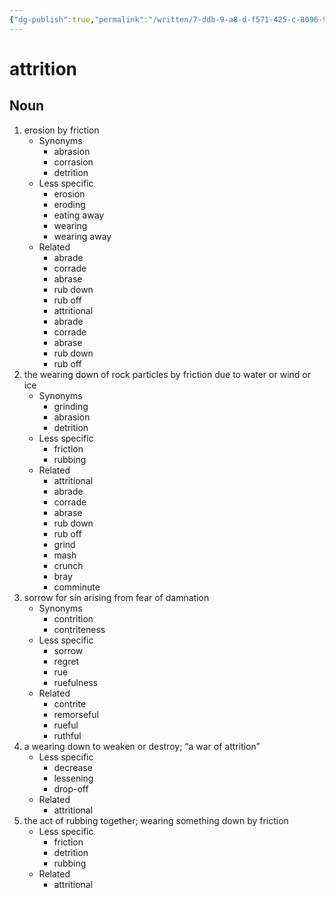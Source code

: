 ```yaml
---
{"dg-publish":true,"permalink":"/written/7-ddb-9-a8-d-f571-425-c-8096-969-b2-ab-5-fc-0-e/","dgHomeLink":true,"dgPassFrontmatter":false}
---
```


# attrition


## Noun

1. erosion by friction
	- Synonyms
		- abrasion
		- corrasion
		- detrition
	- Less specific
		- erosion
		- eroding
		- eating away
		- wearing
		- wearing away
	- Related
		- abrade
		- corrade
		- abrase
		- rub down
		- rub off
		- attritional
		- abrade
		- corrade
		- abrase
		- rub down
		- rub off
2. the wearing down of rock particles by friction due to water or wind or ice
	- Synonyms
		- grinding
		- abrasion
		- detrition
	- Less specific
		- friction
		- rubbing
	- Related
		- attritional
		- abrade
		- corrade
		- abrase
		- rub down
		- rub off
		- grind
		- mash
		- crunch
		- bray
		- comminute
3. sorrow for sin arising from fear of damnation
	- Synonyms
		- contrition
		- contriteness
	- Less specific
		- sorrow
		- regret
		- rue
		- ruefulness
	- Related
		- contrite
		- remorseful
		- rueful
		- ruthful
4. a wearing down to weaken or destroy; “a war of attrition”
	- Less specific
		- decrease
		- lessening
		- drop-off
	- Related
		- attritional
5. the act of rubbing together; wearing something down by friction
	- Less specific
		- friction
		- detrition
		- rubbing
	- Related
		- attritional


